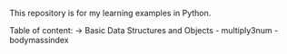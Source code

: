 This repository is for my learning examples in Python.

Table of content:
  -> Basic Data Structures and Objects
    - multiply3num
    - bodymassindex
